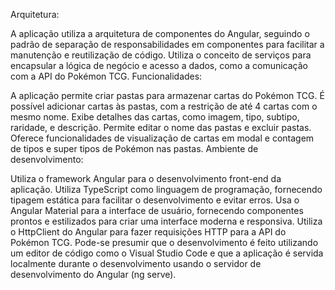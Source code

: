 Arquitetura:

A aplicação utiliza a arquitetura de componentes do Angular, seguindo o padrão de separação de responsabilidades em componentes para facilitar a manutenção e reutilização de código.
Utiliza o conceito de serviços para encapsular a lógica de negócio e acesso a dados, como a comunicação com a API do Pokémon TCG.
Funcionalidades:

A aplicação permite criar pastas para armazenar cartas do Pokémon TCG.
É possível adicionar cartas às pastas, com a restrição de até 4 cartas com o mesmo nome.
Exibe detalhes das cartas, como imagem, tipo, subtipo, raridade, e descrição.
Permite editar o nome das pastas e excluir pastas.
Oferece funcionalidades de visualização de cartas em modal e contagem de tipos e super tipos de Pokémon nas pastas.
Ambiente de desenvolvimento:

Utiliza o framework Angular para o desenvolvimento front-end da aplicação.
Utiliza TypeScript como linguagem de programação, fornecendo tipagem estática para facilitar o desenvolvimento e evitar erros.
Usa o Angular Material para a interface de usuário, fornecendo componentes prontos e estilizados para criar uma interface moderna e responsiva.
Utiliza o HttpClient do Angular para fazer requisições HTTP para a API do Pokémon TCG.
Pode-se presumir que o desenvolvimento é feito utilizando um editor de código como o Visual Studio Code e que a aplicação é servida localmente durante o desenvolvimento usando o servidor de desenvolvimento do Angular (ng serve).